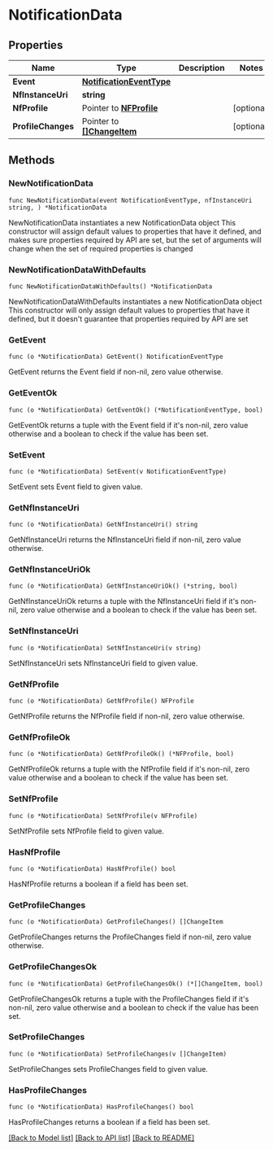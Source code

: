 # NotificationData

## Properties

Name | Type | Description | Notes
------------ | ------------- | ------------- | -------------
**Event** | [**NotificationEventType**](NotificationEventType.md) |  | 
**NfInstanceUri** | **string** |  | 
**NfProfile** | Pointer to [**NFProfile**](NFProfile.md) |  | [optional] 
**ProfileChanges** | Pointer to [**[]ChangeItem**](ChangeItem.md) |  | [optional] 

## Methods

### NewNotificationData

`func NewNotificationData(event NotificationEventType, nfInstanceUri string, ) *NotificationData`

NewNotificationData instantiates a new NotificationData object
This constructor will assign default values to properties that have it defined,
and makes sure properties required by API are set, but the set of arguments
will change when the set of required properties is changed

### NewNotificationDataWithDefaults

`func NewNotificationDataWithDefaults() *NotificationData`

NewNotificationDataWithDefaults instantiates a new NotificationData object
This constructor will only assign default values to properties that have it defined,
but it doesn't guarantee that properties required by API are set

### GetEvent

`func (o *NotificationData) GetEvent() NotificationEventType`

GetEvent returns the Event field if non-nil, zero value otherwise.

### GetEventOk

`func (o *NotificationData) GetEventOk() (*NotificationEventType, bool)`

GetEventOk returns a tuple with the Event field if it's non-nil, zero value otherwise
and a boolean to check if the value has been set.

### SetEvent

`func (o *NotificationData) SetEvent(v NotificationEventType)`

SetEvent sets Event field to given value.


### GetNfInstanceUri

`func (o *NotificationData) GetNfInstanceUri() string`

GetNfInstanceUri returns the NfInstanceUri field if non-nil, zero value otherwise.

### GetNfInstanceUriOk

`func (o *NotificationData) GetNfInstanceUriOk() (*string, bool)`

GetNfInstanceUriOk returns a tuple with the NfInstanceUri field if it's non-nil, zero value otherwise
and a boolean to check if the value has been set.

### SetNfInstanceUri

`func (o *NotificationData) SetNfInstanceUri(v string)`

SetNfInstanceUri sets NfInstanceUri field to given value.


### GetNfProfile

`func (o *NotificationData) GetNfProfile() NFProfile`

GetNfProfile returns the NfProfile field if non-nil, zero value otherwise.

### GetNfProfileOk

`func (o *NotificationData) GetNfProfileOk() (*NFProfile, bool)`

GetNfProfileOk returns a tuple with the NfProfile field if it's non-nil, zero value otherwise
and a boolean to check if the value has been set.

### SetNfProfile

`func (o *NotificationData) SetNfProfile(v NFProfile)`

SetNfProfile sets NfProfile field to given value.

### HasNfProfile

`func (o *NotificationData) HasNfProfile() bool`

HasNfProfile returns a boolean if a field has been set.

### GetProfileChanges

`func (o *NotificationData) GetProfileChanges() []ChangeItem`

GetProfileChanges returns the ProfileChanges field if non-nil, zero value otherwise.

### GetProfileChangesOk

`func (o *NotificationData) GetProfileChangesOk() (*[]ChangeItem, bool)`

GetProfileChangesOk returns a tuple with the ProfileChanges field if it's non-nil, zero value otherwise
and a boolean to check if the value has been set.

### SetProfileChanges

`func (o *NotificationData) SetProfileChanges(v []ChangeItem)`

SetProfileChanges sets ProfileChanges field to given value.

### HasProfileChanges

`func (o *NotificationData) HasProfileChanges() bool`

HasProfileChanges returns a boolean if a field has been set.


[[Back to Model list]](../README.md#documentation-for-models) [[Back to API list]](../README.md#documentation-for-api-endpoints) [[Back to README]](../README.md)


